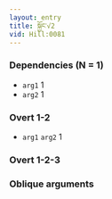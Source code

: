 ```yaml
---
layout: entry
title: སྐྱོང་√2
vid: Hill:0081
---
```

### Dependencies (N = 1)
* `arg1` 1
* `arg2` 1


### Overt 1-2
* `arg1` `arg2` 1


### Overt 1-2-3


### Oblique arguments
